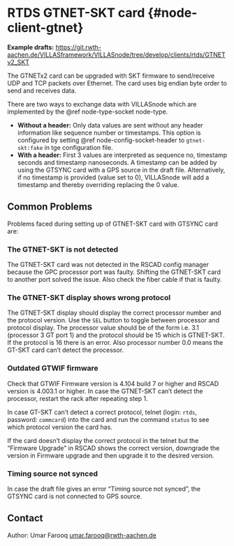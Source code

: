 # RTDS GTNET-SKT card {#node-client-gtnet}

**Example drafts:** <https://git.rwth-aachen.de/VILLASframework/VILLASnode/tree/develop/clients/rtds/GTNETv2_SKT>

The GTNETx2 card can be upgraded with SKT firmware to send/receive UDP and TCP packets over Ethernet.
The card uses big endian byte order to send and receives data.

There are two ways to exchange data with VILLASnode which are implemented by the @ref node-type-socket node-type.

 - **Without a header:** Only data values are sent without any header information like sequence number or timestamps.
    This option is configured by setting @ref node-config-socket-header to `gtnet-skt:fake` in tge configuration file.
 - **With a header:** First 3 values are interpreted as sequence no, timestamp seconds and timestamp nanoseconds.
    A timestamp can be added by using the GTSYNC card with a GPS source in the draft file.
    Alternatively, if no timestamp is provided (value set to 0), VILLASnode will add a timestamp and thereby overriding replacing the 0 value.
 
## Common Problems

Problems faced during setting up of GTNET-SKT card with GTSYNC card are:

### The GTNET-SKT is not detected

The GTNET-SKT card was not detected in the RSCAD config manager because the GPC processor port was faulty.
Shifting the GTNET-SKT card to another port solved the issue.
Also check the fiber cable if that is faulty.

### The GTNET-SKT display shows wrong protocol

The GTNET-SKT display should display the correct processor number and the protocol version.
Use the `SEL` button to toggle between processor and protocol display.
The processor value should be of the form i.e. 3.1 (processor 3 GT port 1) and the protocol should be 15 which is GTNET-SKT.
If the protocol is 16 there is an error.
Also processor number 0.0 means the GT-SKT card can’t detect the processor.

### Outdated GTWIF firmware

Check that GTWIF Firmware version is 4.104 build 7 or higher and RSCAD version is 4.003.1 or higher.
In case the GTNET-SKT can’t detect the processor, restart the rack after repeating step 1.

In case GT-SKT can’t detect a correct protocol, telnet (login: `rtds`, password: `commcard`) into the card and run the command `status` to see which protocol version the card has.

If the card doesn’t display the correct protocol in the telnet but the “Firmware Upgrade” in RSCAD shows the correct version, downgrade the version in Firmware upgrade and then upgrade it to the desired version.
 
### Timing source not synced
 
In case the draft file gives an error “Timing source not synced”, the GTSYNC card is not connected to GPS source.

## Contact
 
Author: Umar Farooq <umar.farooq@rwth-aachen.de>